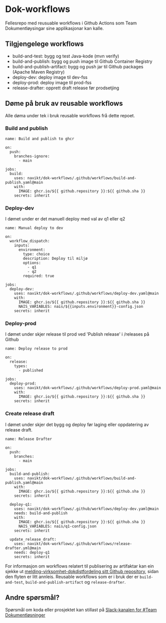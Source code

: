 # Dok-workflows
Fellesrepo med reusuable workflows i Github Actions som Team Dokumentløysingar sine applikasjonar kan kalle.

## Tilgjengelege workflows
- build-and-test: bygg og test Java-kode (mvn verify)
- build-and-publish: bygg og push image til Github Container Registry
- build-and-publish-artifact: bygg og push jar til Github packages (Apache Maven Registry)
- deploy-dev: deploy image til dev-fss
- deploy-prod: deploy image til prod-fss
- release-drafter: opprett draft release før prodsetjing

## Døme på bruk av reusable workflows
Alle døma under tek i bruk reusable workflows frå dette repoet.

### Build and publish
```
name: Build and publish to ghcr

on:
  push:
    branches-ignore:
      - main

jobs:
  build:
    uses: navikt/dok-workflows/.github/workflows/build-and-publish.yaml@main
    with:
      IMAGE: ghcr.io/${{ github.repository }}:${{ github.sha }}
    secrets: inherit
```

### Deploy-dev
I dømet under er det manuell deploy med val av q1 eller q2
```
name: Manual deploy to dev

on:
  workflow_dispatch:
    inputs:
      environment:
        type: choice
        description: Deploy til miljø
        options:
          - q1
          - q2
        required: true

jobs:
  deploy-dev:
    uses: navikt/dok-workflows/.github/workflows/deploy-dev.yaml@main
    with:
      IMAGE: ghcr.io/${{ github.repository }}:${{ github.sha }}
      NAIS_VARIABLES: nais/${{inputs.environment}}-config.json
    secrets: inherit
```

### Deploy-prod
I dømet under skjer release til prod ved 'Publish release' i /releases på Github
```
name: Deploy release to prod

on:
  release:
    types:
      - published

jobs:
  deploy-prod:
    uses: navikt/dok-workflows/.github/workflows/deploy-prod.yaml@main
    with:
      IMAGE: ghcr.io/${{ github.repository }}:${{ github.sha }}
    secrets: inherit
```

### Create release draft
I dømet under skjer det bygg og deploy før laging eller oppdatering av release draft.
```
name: Release Drafter

on:
  push:
    branches:
      - main

jobs:
  build-and-publish:
    uses: navikt/dok-workflows/.github/workflows/build-and-publish.yaml@main
    with:
      IMAGE: ghcr.io/${{ github.repository }}:${{ github.sha }}
    secrets: inherit

  deploy-q1:
    uses: navikt/dok-workflows/.github/workflows/deploy-dev.yaml@main
    needs: build-and-publish
    with:
      IMAGE: ghcr.io/${{ github.repository }}:${{ github.sha }}
      NAIS_VARIABLES: nais/q1-config.json
    secrets: inherit

  update_release_draft:
    uses: navikt/dok-workflows/.github/workflows/release-drafter.yml@main
    needs: deploy-q1
    secrets: inherit
```

For informasjon om workflows relatert til publisering av artifaktar kan ein sjekke ut [melding-virksomhet-dokdistfordeling sitt Github repository](https://github.com/navikt/melding-virksomhet-dokdistfordeling),
sidan den flyten er litt annleis. Reusable workflows som er i bruk der er `build-and-test`, `build-and-publish-artifact` og `release-drafter`.

## Andre spørsmål?
Spørsmål om koda eller prosjektet kan stillast på [Slack-kanalen for \#Team Dokumentløsninger](https://nav-it.slack.com/archives/C6W9E5GPJ)
